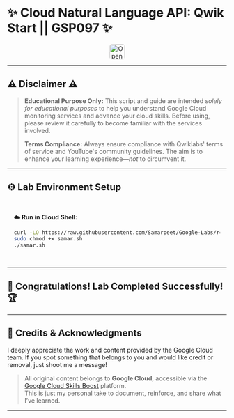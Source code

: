 # ✨ Cloud Natural Language API: Qwik Start || GSP097 ✨
<div align="center">
<a href="https://www.cloudskillsboost.google/focuses/17996?parent=catalog" target="_blank" rel="noopener noreferrer" style="text-decoration: none;">
    <img src="https://img.shields.io/badge/Open_Lab-Cloud_Skills_Boost-4285F4?style=for-the-badge&logo=google&logoColor=white&labelColor=34A853" alt="Open Lab" style="height: 35px; border-radius: 5px;">
  </a>
</div>

---

## ⚠️ Disclaimer ⚠️

> **Educational Purpose Only:** This script and guide are intended *solely for educational purposes* to help you understand Google Cloud monitoring services and advance your cloud skills. Before using, please review it carefully to become familiar with the services involved.
>
> **Terms Compliance:** Always ensure compliance with Qwiklabs' terms of service and YouTube's community guidelines. The aim is to enhance your learning experience—*not* to circumvent it.

---

## ⚙️ Lab Environment Setup

<div style="padding: 15px; margin: 10px 0;">
<p><strong>☁️ Run in Cloud Shell:</strong></p>

```bash
curl -LO https://raw.githubusercontent.com/Samarpeet/Google-Labs/refs/heads/main/API%20Managment/Cloud%20Natural%20Language%20API%3A%20Qwik%20Start/samar.sh
sudo chmod +x samar.sh
./samar.sh
```
</div>

---

## 🎉 **Congratulations! Lab Completed Successfully!** 🏆  


---
## 🙏 Credits & Acknowledgments

I deeply appreciate the work and content provided by the Google Cloud team. If you spot something that belongs to you and would like credit or removal, just shoot me a message!

> All original content belongs to **Google Cloud**, accessible via the [Google Cloud Skills Boost](https://www.cloudskillsboost.google/) platform.  
> This is just my personal take to document, reinforce, and share what I’ve learned.

---

